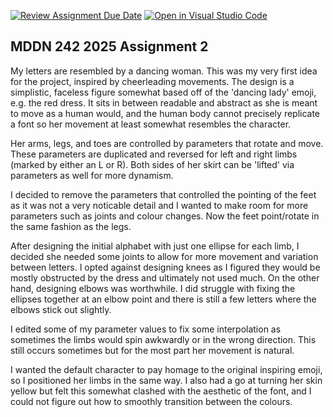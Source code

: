 [![Review Assignment Due Date](https://classroom.github.com/assets/deadline-readme-button-22041afd0340ce965d47ae6ef1cefeee28c7c493a6346c4f15d667ab976d596c.svg)](https://classroom.github.com/a/m3rrFl41)
[![Open in Visual Studio Code](https://classroom.github.com/assets/open-in-vscode-2e0aaae1b6195c2367325f4f02e2d04e9abb55f0b24a779b69b11b9e10269abc.svg)](https://classroom.github.com/online_ide?assignment_repo_id=18867790&assignment_repo_type=AssignmentRepo)
## MDDN 242 2025 Assignment 2

My letters are resembled by a dancing woman. This was my very first idea for the project, inspired by cheerleading movements. The design is a simplistic, faceless figure somewhat based off of the 'dancing lady' emoji, e.g. the red dress. It sits in between readable and abstract as she is meant to move as a human would, and the human body cannot precisely replicate a font so her movement at least somewhat resembles the character.

Her arms, legs, and toes are controlled by parameters that rotate and move. These parameters are duplicated and reversed for left and right limbs (marked by either an L or R). Both sides of her skirt can be 'lifted' via parameters as well for more dynamism.

I decided to remove the parameters that controlled the pointing of the feet as it was not a very noticable detail and I wanted to make room for more parameters such as joints and colour changes. Now the feet point/rotate in the same fashion as the legs.

After designing the initial alphabet with just one ellipse for each limb, I decided she needed some joints to allow for more movement and variation between letters. I opted against designing knees as I figured they would be mostly obstructed by the dress and ultimately not used much. On the other hand, designing elbows was worthwhile. I did struggle with fixing the ellipses together at an elbow point and there is still a few letters where the elbows stick out slightly.

I edited some of my parameter values to fix some interpolation as sometimes the limbs would spin awkwardly or in the wrong direction. This still occurs sometimes but for the most part her movement is natural.

I wanted the default character to pay homage to the original inspiring emoji, so I positioned her limbs in the same way. I also had a go at turning her skin yellow but felt this somewhat clashed with the aesthetic of the font, and I could not figure out how to smoothly transition between the colours.
